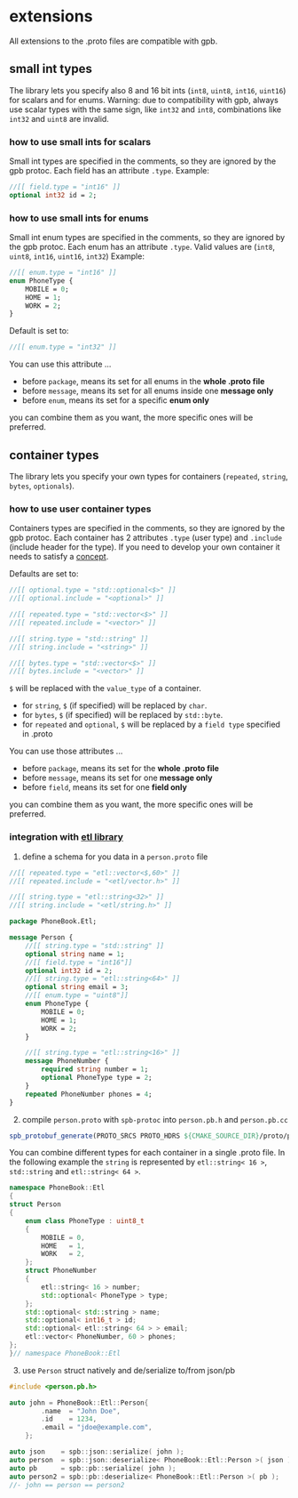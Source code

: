 # extensions

All extensions to the .proto files are compatible with gpb.

## small int types

The library lets you specify also 8 and 16 bit ints (`int8`, `uint8`, `int16`, `uint16`) for scalars and for enums. Warning: due to compatibility with gpb, always use scalar types with the same sign, like `int32` and `int8`, combinations like `int32` and `uint8` are invalid.

### how to use small ints for scalars

Small int types are specified in the comments, so they are ignored by the gpb protoc.
Each field has an attribute `.type`. Example:

```proto
//[[ field.type = "int16" ]]
optional int32 id = 2;
```

### how to use small ints for enums

Small int enum types are specified in the comments, so they are ignored by the gpb protoc.
Each enum has an attribute `.type`. Valid values are (`int8`, `uint8`, `int16`, `uint16`, `int32`)
Example:

```proto
//[[ enum.type = "int16" ]]
enum PhoneType {
    MOBILE = 0;
    HOME = 1;
    WORK = 2;
}
```

Default is set to:

```proto
//[[ enum.type = "int32" ]]
```

You can use this attribute ...

- before `package`, means its set for all enums in the **whole .proto file**
- before `message`, means its set for all enums inside one **message only**
- before `enum`, means its set for a specific **enum only**

you can combine them as you want, the more specific ones will be preferred.

## container types

The library lets you specify your own types for containers (`repeated`, `string`, `bytes`, `optionals`).

### how to use user container types

Containers types are specified in the comments, so they are ignored by the gpb protoc.
Each container has 2 attributes `.type` (user type) and `.include` (include header for the type).
If you need to develop your own container it needs to satisfy a [concept](../include/spb/concepts.h).

Defaults are set to:

```proto
//[[ optional.type = "std::optional<$>" ]]
//[[ optional.include = "<optional>" ]]

//[[ repeated.type = "std::vector<$>" ]]
//[[ repeated.include = "<vector>" ]]

//[[ string.type = "std::string" ]]
//[[ string.include = "<string>" ]]

//[[ bytes.type = "std::vector<$>" ]]
//[[ bytes.include = "<vector>" ]]
```

`$` will be replaced with the `value_type` of a container.

- for `string`, `$` (if specified) will be replaced by `char`.
- for `bytes`, `$` (if specified) will be replaced by `std::byte`.
- for `repeated` and `optional`, `$` will be replaced by a `field type` specified in .proto

You can use those attributes ...

- before `package`, means its set for the **whole .proto file**
- before `message`, means its set for one **message only**
- before `field`, means its set for one **field only**

you can combine them as you want, the more specific ones will be preferred.

### integration with [etl library](https://github.com/ETLCPP/etl)

1. define a schema for you data in a `person.proto` file

```proto
//[[ repeated.type = "etl::vector<$,60>" ]]
//[[ repeated.include = "<etl/vector.h>" ]]

//[[ string.type = "etl::string<32>" ]]
//[[ string.include = "<etl/string.h>" ]]

package PhoneBook.Etl;

message Person {
    //[[ string.type = "std::string" ]]
    optional string name = 1;
    //[[ field.type = "int16"]]
    optional int32 id = 2;
    //[[ string.type = "etl::string<64>" ]]
    optional string email = 3;
    //[[ enum.type = "uint8"]]
    enum PhoneType {
        MOBILE = 0;
        HOME = 1;
        WORK = 2;
    }

    //[[ string.type = "etl::string<16>" ]]
    message PhoneNumber {
        required string number = 1;
        optional PhoneType type = 2;
    }
    repeated PhoneNumber phones = 4;
}
```

2. compile `person.proto` with `spb-protoc` into `person.pb.h` and `person.pb.cc`

```cmake
spb_protobuf_generate(PROTO_SRCS PROTO_HDRS ${CMAKE_SOURCE_DIR}/proto/person.proto)
```

You can combine different types for each container in a single .proto file. In the following example the `string` is represented by `etl::string< 16 >`, `std::string` and `etl::string< 64 >`.

```C++
namespace PhoneBook::Etl
{
struct Person
{
    enum class PhoneType : uint8_t
    {
        MOBILE = 0,
        HOME   = 1,
        WORK   = 2,
    };
    struct PhoneNumber
    {
        etl::string< 16 > number;
        std::optional< PhoneType > type;
    };
    std::optional< std::string > name;
    std::optional< int16_t > id;
    std::optional< etl::string< 64 > > email;
    etl::vector< PhoneNumber, 60 > phones;
};
}// namespace PhoneBook::Etl
```

3. use `Person` struct natively and de/serialize to/from json/pb

```CPP
#include <person.pb.h>

auto john = PhoneBook::Etl::Person{
        .name  = "John Doe",
        .id    = 1234,
        .email = "jdoe@example.com",
    };

auto json    = spb::json::serialize( john );
auto person  = spb::json::deserialize< PhoneBook::Etl::Person >( json );
auto pb      = spb::pb::serialize( john );
auto person2 = spb::pb::deserialize< PhoneBook::Etl::Person >( pb );
//- john == person == person2
```
